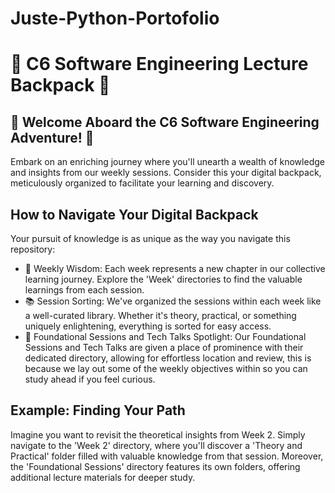 # Juste-Python-Portofolio

# 🎒 C6 Software Engineering Lecture Backpack 🌟

## 🚀 Welcome Aboard the C6 Software Engineering Adventure! 🚀

Embark on an enriching journey where you'll unearth a wealth of knowledge and insights from our weekly sessions. Consider this your digital backpack, meticulously organized to facilitate your learning and discovery.

## How to Navigate Your Digital Backpack

Your pursuit of knowledge is as unique as the way you navigate this repository:

- 🎒 Weekly Wisdom: Each week represents a new chapter in our collective learning journey. Explore the 'Week' directories to find the valuable learnings from each session.
- 📚 Session Sorting: We've organized the sessions within each week like a well-curated library. Whether it's theory, practical, or something uniquely enlightening, everything is sorted for easy access.
- 🌟 Foundational Sessions and Tech Talks Spotlight: Our Foundational Sessions and Tech Talks are given a place of prominence with their dedicated directory, allowing for effortless location and review, this is because we lay out some of the weekly objectives within so you can study ahead if you feel curious.

## Example: Finding Your Path

Imagine you want to revisit the theoretical insights from Week 2. Simply navigate to the 'Week 2' directory, where you'll discover a 'Theory and Practical' folder filled with valuable knowledge from that session. Moreover, the 'Foundational Sessions' directory features its own folders, offering additional lecture materials for deeper study.
